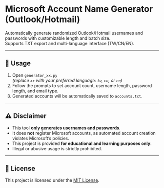# Microsoft Account Name Generator (Outlook/Hotmail)

Automatically generate randomized Outlook/Hotmail usernames and passwords with customizable length and batch size.  
Supports TXT export and multi-language interface (TW/CN/EN).  

---

## 🔧 Usage
1. Open `generator_xx.py`  
   *(replace `xx` with your preferred language: `tw`, `cn`, or `en`)*  
2. Follow the prompts to set account count, username length, password length, and email type.  
3. Generated accounts will be automatically saved to `accounts.txt`.  

---

## ⚠️ Disclaimer
- This tool **only generates usernames and passwords**.  
- It does **not** register Microsoft accounts, as automated account creation violates Microsoft’s policies.  
- This project is provided **for educational and learning purposes only**.  
- Illegal or abusive usage is strictly prohibited.  

---

## 📜 License
This project is licensed under the [MIT License](./LICENSE).  
